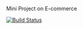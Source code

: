 Mini Project on E-commerce

[![Build Status](https://travis-ci.com/derektypist/ecommerce.svg?branch=master)](https://travis-ci.com/derektypist/ecommerce)